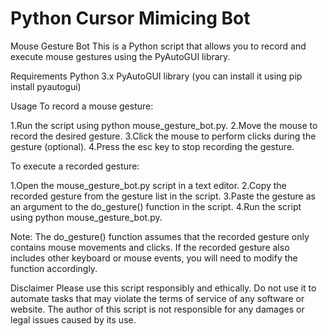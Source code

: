 # Python Cursor Mimicing Bot
Mouse Gesture Bot
This is a Python script that allows you to record and execute mouse gestures using the PyAutoGUI library.

Requirements
Python 3.x
PyAutoGUI library (you can install it using pip install pyautogui)

Usage
To record a mouse gesture:

1.Run the script using python mouse_gesture_bot.py.
2.Move the mouse to record the desired gesture.
3.Click the mouse to perform clicks during the gesture (optional).
4.Press the esc key to stop recording the gesture.

To execute a recorded gesture:

1.Open the mouse_gesture_bot.py script in a text editor.
2.Copy the recorded gesture from the gesture list in the script.
3.Paste the gesture as an argument to the do_gesture() function in the script.
4.Run the script using python mouse_gesture_bot.py.

Note: The do_gesture() function assumes that the recorded gesture only contains mouse movements and clicks. If the recorded gesture also includes other keyboard or mouse events, you will need to modify the function accordingly.

Disclaimer
Please use this script responsibly and ethically. Do not use it to automate tasks that may violate the terms of service of any software or website. The author of this script is not responsible for any damages or legal issues caused by its use.
